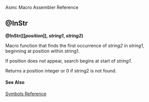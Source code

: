 Asmc Macro Assembler Reference

## @InStr

**@InStr([[_position_]], _string1_, _string2_)**

Macro function that finds the first occurrence of _string2_ in _string1_, beginning at position within string1.

If position does not appear, search begins at start of _string1_.

Returns a position integer or 0 if string2 is not found.

#### See Also

[Symbols Reference](readme.md)
